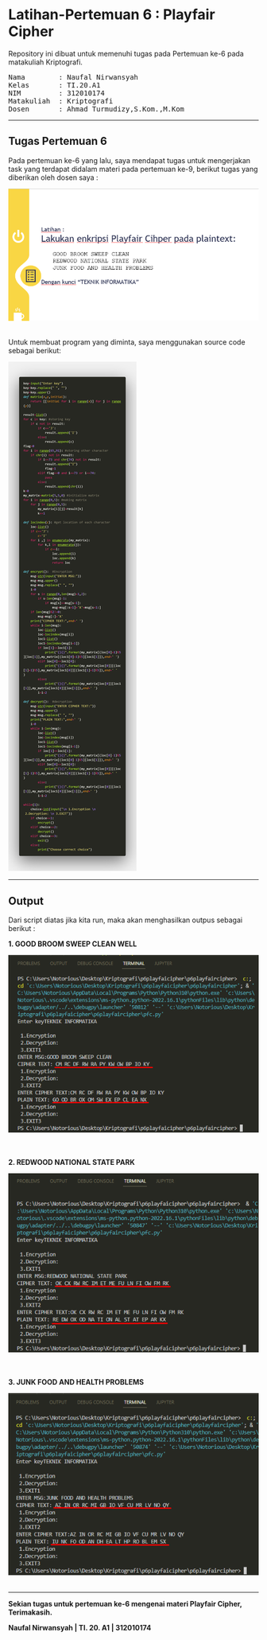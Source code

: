 # Latihan-Pertemuan 6 : Playfair Cipher
Repository ini dibuat untuk memenuhi tugas pada Pertemuan ke-6 pada matakuliah Kriptografi.
<br>

<pre>
Nama        : Naufal Nirwansyah 
Kelas       : TI.20.A1
NIM         : 312010174
Matakuliah  : Kriptografi
Dosen       : Ahmad Turmudizy,S.Kom.,M.Kom
</pre>


***
 ## Tugas Pertemuan 6

 Pada pertemuan ke-6 yang lalu, saya mendapat tugas untuk mengerjakan task yang terdapat didalam materi pada pertemuan ke-9, berikut tugas yang diberikan oleh dosen saya : <br>
<div align="center">
<img src="images/image1.png" >
</div>
<br>

Untuk membuat program yang diminta, saya menggunakan source code sebagai berikut: <br>

<img src="images/image2.png" >
<br>



***

## Output

Dari script diatas jika kita run, maka akan menghasilkan outpus sebagai berikut : <br>

**1. GOOD BROOM SWEEP CLEAN WELL**
<div align="center">
<img src="images/image3.png" >
</div>
<br>
<br>

**2. REDWOOD NATIONAL STATE PARK**
<div align="center">
<img src="images/image4.png" >
</div>
<br>
<br>

**3. JUNK FOOD AND HEALTH PROBLEMS**
<div align="center">
<img src="images/image5.png" >
</div>
<br>


***
**Sekian tugas untuk pertemuan ke-6 mengenai materi Playfair Cipher, Terimakasih.**
<br>

**Naufal Nirwansyah | TI. 20. A1 | 312010174**